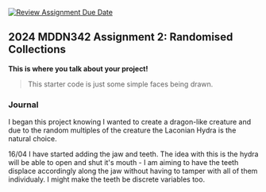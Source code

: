 [![Review Assignment Due Date](https://classroom.github.com/assets/deadline-readme-button-24ddc0f5d75046c5622901739e7c5dd533143b0c8e959d652212380cedb1ea36.svg)](https://classroom.github.com/a/uYb6fuja)
## 2024 MDDN342 Assignment 2: Randomised Collections

**This is where you talk about your project!**

>This starter code is just some simple faces being drawn. 


### Journal

I began this project knowing I wanted to create a dragon-like creature and due to the random multiples of the creature the Laconian Hydra is the natural choice.

16/04
I have started adding the jaw and teeth. The idea with this is the hydra will be able to open and shut it's mouth - I am aiming to have the teeth displace accordingly along the jaw without having to tamper with all of them individualy. I might make the teeth be discrete variables too.